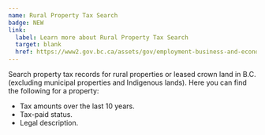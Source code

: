 ```yaml
---
name: Rural Property Tax Search
badge: NEW
link: 
  label: Learn more about Rural Property Tax Search
  target: blank
  href: https://www2.gov.bc.ca/assets/gov/employment-business-and-economic-development/business-management/permits-licences-and-registration/registries-guides/rural_property_tax_search_user_guide.pdf
---
```


Search property tax records for rural properties or leased crown land in B.C. (excluding municipal properties and Indigenous lands). Here you can find the following for a property:

- Tax amounts over the last 10 years.
- Tax-paid status.
- Legal description.